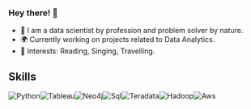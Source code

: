 ### Hey there! 👋

- 🔭 I am a data scientist by profession and problem solver by nature.
- 🌍 Currently working on projects related to Data Analytics.
- 💜 Interests: Reading, Singing, Travelling.

## Skills

<div style='display: flex;'>
  <img alt="Python" src="https://img.shields.io/badge/python-%2314354C.svg?style=for-the-badge&logo=python&logoColor=white" />
  <img alt="Tableau" src="https://img.shields.io/badge/Tableau-E97627?style=for-the-badge&logo=Tableau&logoColor=white" />
  <img alt="Neo4j" src="https://img.shields.io/badge/Neo4j-018bff?style=for-the-badge&logo=neo4j&logoColor=white" />
  <img alt="Sql" src="https://img.shields.io/badge/MySQL-005C84?style=for-the-badge&logo=mysql&logoColor=white" />
  <img alt="Teradata" src="https://img.shields.io/badge/Teradata-F37440?style=for-the-badge&logo=teradata&logoColor=white" />
  <img alt="Hadoop" src="https://img.shields.io/badge/Apache%20Hadoop-66CCFF.svg?style=for-the-badge&logo=Apache-Hadoop&logoColor=black" />
  <img alt="Aws" src="https://img.shields.io/badge/Amazon%20AWS-232F3E.svg?style=for-the-badge&logo=Amazon-AWS&logoColor=white" />
</div>
